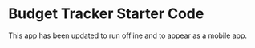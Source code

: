 # Budget Tracker Starter Code

This app has been updated to run offline and to appear as a mobile app.